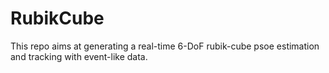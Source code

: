 # RubikCube
This repo aims at generating a real-time 6-DoF rubik-cube psoe estimation and tracking with event-like data.
